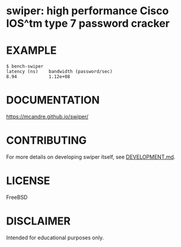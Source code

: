 # swiper: high performance Cisco IOS^tm type 7 password cracker

# EXAMPLE

```console
$ bench-swiper
latency (ns)    bandwidth (password/sec)
8.94            1.12e+08
```

# DOCUMENTATION

https://mcandre.github.io/swiper/

# CONTRIBUTING

For more details on developing swiper itself, see [DEVELOPMENT.md](DEVELOPMENT.md).

# LICENSE

FreeBSD

# DISCLAIMER

Intended for educational purposes only.
